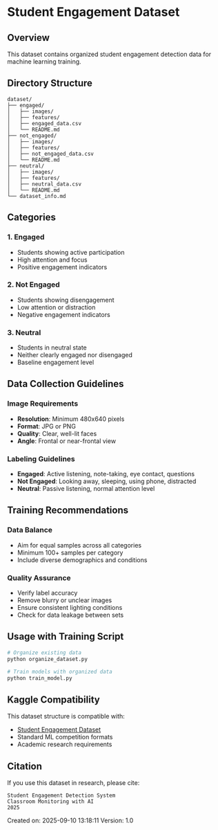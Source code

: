 # Student Engagement Dataset

## Overview
This dataset contains organized student engagement detection data for machine learning training.

## Directory Structure
```
dataset/
├── engaged/
│   ├── images/
│   ├── features/
│   ├── engaged_data.csv
│   └── README.md
├── not_engaged/
│   ├── images/
│   ├── features/
│   ├── not_engaged_data.csv
│   └── README.md
├── neutral/
│   ├── images/
│   ├── features/
│   ├── neutral_data.csv
│   └── README.md
└── dataset_info.md
```

## Categories

### 1. Engaged
- Students showing active participation
- High attention and focus
- Positive engagement indicators

### 2. Not Engaged
- Students showing disengagement
- Low attention or distraction
- Negative engagement indicators

### 3. Neutral
- Students in neutral state
- Neither clearly engaged nor disengaged
- Baseline engagement level

## Data Collection Guidelines

### Image Requirements
- **Resolution**: Minimum 480x640 pixels
- **Format**: JPG or PNG
- **Quality**: Clear, well-lit faces
- **Angle**: Frontal or near-frontal view

### Labeling Guidelines
- **Engaged**: Active listening, note-taking, eye contact, questions
- **Not Engaged**: Looking away, sleeping, using phone, distracted
- **Neutral**: Passive listening, normal attention level

## Training Recommendations

### Data Balance
- Aim for equal samples across all categories
- Minimum 100+ samples per category
- Include diverse demographics and conditions

### Quality Assurance
- Verify label accuracy
- Remove blurry or unclear images
- Ensure consistent lighting conditions
- Check for data leakage between sets

## Usage with Training Script

```bash
# Organize existing data
python organize_dataset.py

# Train models with organized data
python train_model.py
```

## Kaggle Compatibility
This dataset structure is compatible with:
- [Student Engagement Dataset](https://www.kaggle.com/datasets/joyee19/studentengagement)
- Standard ML competition formats
- Academic research requirements

## Citation
If you use this dataset in research, please cite:
```
Student Engagement Detection System
Classroom Monitoring with AI
2025
```

Created on: 2025-09-10 13:18:11
Version: 1.0
